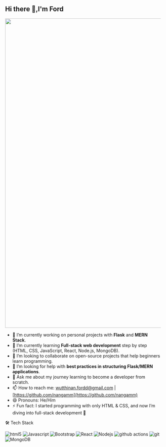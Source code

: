 ## Hi there 👋,I'm Ford

<p align="center">
  <img src="https://media2.giphy.com/media/v1.Y2lkPTc5MGI3NjExaDk5bmkwNGY1a3F1Mnh0bHFyYXV0enJpYzdta3FkNWo0c2YxbWtoZSZlcD12MV9pbnRlcm5hbF9naWZfYnlfaWQmY3Q9Zw/137EaR4vAOCn1S/giphy.gif" width="800" height="1000" />
</p>

- 🔭 I’m currently working on personal projects with **Flask** and **MERN Stack**.  
- 🌱 I’m currently learning **Full-stack web development** step by step (HTML, CSS, JavaScript, React, Node.js, MongoDB).  
- 👯 I’m looking to collaborate on open-source projects that help beginners learn programming.  
- 🤔 I’m looking for help with **best practices in structuring Flask/MERN applications**.  
- 💬 Ask me about my journey learning to become a developer from scratch.  
- 📫 How to reach me: wutthinan.fordd@gmail.com | [https://github.com/nangamm](https://github.com/nangamm)
- 😄 Pronouns: He/Him  
- ⚡ Fun fact: I started programming with only HTML & CSS, and now I’m diving into full-stack development 🚀  


🛠  Tech Stack
<p>
  <img alt="html5" src="https://img.shields.io/badge/-HTML5-E34F26?style=flat-square&logo=html5&logoColor=white" />
  <img alt="Javascript" src="https://img.shields.io/badge/-javascript-f7df1c?style=flat-square&logo=javascript&logoColor=black" />
  <img alt="Bootstrap" src="https://img.shields.io/badge/-bootstrap-7953b3?style=flat-square&logo=javascript&logoColor=white" />
  <img alt="React" src="https://img.shields.io/badge/-React-45b8d8?style=flat-square&logo=react&logoColor=white" />
  <img alt="Nodejs" src="https://img.shields.io/badge/-Nodejs-43853d?style=flat-square&logo=Node.js&logoColor=white" />
  <img alt="github actions" src="https://img.shields.io/badge/-Github_Actions-2088FF?style=flat-square&logo=github-actions&logoColor=white" />
  <img alt="git" src="https://img.shields.io/badge/-Git-F05032?style=flat-square&logo=git&logoColor=white" />
  <img alt="MongoDB" src="https://img.shields.io/badge/-MongoDB-13aa52?style=flat-square&logo=mongodb&logoColor=white" />
</p>
